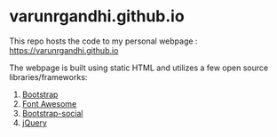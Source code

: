 # varunrgandhi.github.io
This repo hosts the code to my personal webpage : https://varunrgandhi.github.io

The webpage is built using static HTML and utilizes a few open source libraries/frameworks: 

1. [Bootstrap](http://getbootstrap.com/)
2. [Font Awesome](https://fortawesome.github.io/Font-Awesome/)
1. [Bootstrap-social](https://lipis.github.io/bootstrap-social/)
2. [jQuery](https://jquery.com/)
